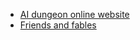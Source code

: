 - [AI dungeon online website](https://play.aidungeon.com/)
- [Friends and fables](https://www.fables.gg/)